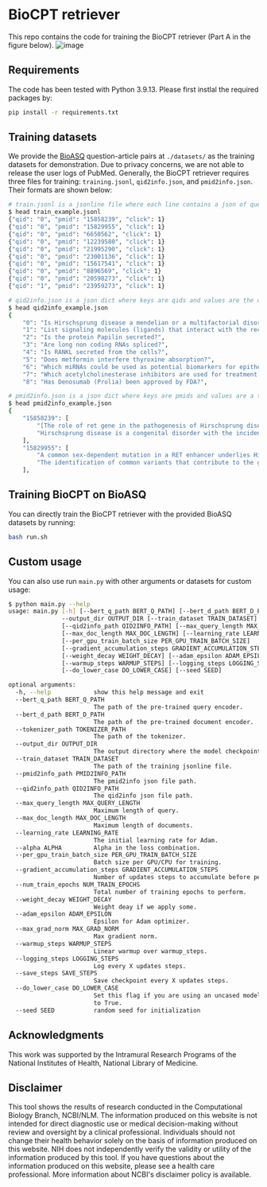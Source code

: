 # BioCPT retriever

This repo contains the code for training the BioCPT retriever (Part A in the figure below). 
![image](https://user-images.githubusercontent.com/32558774/236641890-aaf42b3f-b114-4da1-87c7-a7d47ae29fbb.png)

## Requirements

The code has been tested with Python 3.9.13. Please first instlal the required packages by:
```bash
pip install -r requirements.txt
```

## Training datasets

We provide the [BioASQ](http://www.bioasq.org/) question-article pairs at `./datasets/` as the training datasets for demonstration. Due to privacy concerns, we are not able to release the user logs of PubMed.
Generally, the BioCPT retriever requires three files for training: `training.jsonl`, `qid2info.json`, and `pmid2info.json`. Their formats are shown below:
```bash
# train.jsonl is a jsonline file where each line contains a json of query-article article and the number of click
$ head train_example.jsonl 
{"qid": "0", "pmid": "15858239", "click": 1}
{"qid": "0", "pmid": "15829955", "click": 1}
{"qid": "0", "pmid": "6650562", "click": 1}
{"qid": "0", "pmid": "12239580", "click": 1}
{"qid": "0", "pmid": "21995290", "click": 1}
{"qid": "0", "pmid": "23001136", "click": 1}
{"qid": "0", "pmid": "15617541", "click": 1}
{"qid": "0", "pmid": "8896569", "click": 1}
{"qid": "0", "pmid": "20598273", "click": 1}
{"qid": "1", "pmid": "23959273", "click": 1}

# qid2info.json is a json dict where keys are qids and values are the queries (BioASQ questions in the example)
$ head qid2info_example.json 
{
    "0": "Is Hirschsprung disease a mendelian or a multifactorial disorder?",
    "1": "List signaling molecules (ligands) that interact with the receptor EGFR?",
    "2": "Is the protein Papilin secreted?",
    "3": "Are long non coding RNAs spliced?",
    "4": "Is RANKL secreted from the cells?",
    "5": "Does metformin interfere thyroxine absorption?",
    "6": "Which miRNAs could be used as potential biomarkers for epithelial ovarian cancer?",
    "7": "Which acetylcholinesterase inhibitors are used for treatment of myasthenia gravis?",
    "8": "Has Denosumab (Prolia) been approved by FDA?",

# pmid2info.json is a json dict where keys are pmids and values are a tuple (list) of title and abstract.
$ head pmid2info_example.json 
{
    "15858239": [
        "[The role of ret gene in the pathogenesis of Hirschsprung disease].",
        "Hirschsprung disease is a congenital disorder with the incidence of 1 per 5000 live births, characterized by the absence of intestinal ganglion cells. In the etiology of Hirschsprung disease various genes play a role; these are: RET, EDNRB, GDNF, EDN3 and SOX10, NTN3, ECE1, Mutations in these genes may result in dominant, recessive or multifactorial patterns of inheritance. Diverse models of inheritance, co-existence of numerous genetic disorders and detection of numerous chromosomal aberrations together with involvement of various genes confirm the genetic heterogeneity of Hirschsprung disease. Hirschsprung disease might well serve as a model for many complex disorders in which the search for responsible genes has only just been initiated. It seems that the most important role in its genetic etiology plays the RET gene, which is involved in the etiology of at least four diseases. This review focuses on recent advances of the importance of RET gene in the etiology of Hirschsprung disease."
    ],
    "15829955": [
        "A common sex-dependent mutation in a RET enhancer underlies Hirschsprung disease risk.",
        "The identification of common variants that contribute to the genesis of human inherited disorders remains a significant challenge. Hirschsprung disease (HSCR) is a multifactorial, non-mendelian disorder in which rare high-penetrance coding sequence mutations in the receptor tyrosine kinase RET contribute to risk in combination with mutations at other genes. We have used family-based association studies to identify a disease interval, and integrated this with comparative and functional genomic analysis to prioritize conserved and functional elements within which mutations can be sought. We now show that a common non-coding RET variant within a conserved enhancer-like sequence in intron 1 is significantly associated with HSCR susceptibility and makes a 20-fold greater contribution to risk than rare alleles do. This mutation reduces in vitro enhancer activity markedly, has low penetrance, has different genetic effects in males and females, and explains several features of the complex inheritance pattern of HSCR. Thus, common low-penetrance variants, identified by association studies, can underlie both common and rare diseases."
    ],
```

## Training BioCPT on BioASQ
You can directly train the BioCPT retriever with the provided BioASQ datasets by running:
```bash
bash run.sh
```

## Custom usage
You can also use run `main.py` with other arguments or datasets for custom usage:
```bash
$ python main.py --help
usage: main.py [-h] [--bert_q_path BERT_Q_PATH] [--bert_d_path BERT_D_PATH] [--tokenizer_path TOKENIZER_PATH]
               --output_dir OUTPUT_DIR [--train_dataset TRAIN_DATASET] [--pmid2info_path PMID2INFO_PATH]
               [--qid2info_path QID2INFO_PATH] [--max_query_length MAX_QUERY_LENGTH]
               [--max_doc_length MAX_DOC_LENGTH] [--learning_rate LEARNING_RATE] [--alpha ALPHA]
               [--per_gpu_train_batch_size PER_GPU_TRAIN_BATCH_SIZE]
               [--gradient_accumulation_steps GRADIENT_ACCUMULATION_STEPS] [--num_train_epochs NUM_TRAIN_EPOCHS]
               [--weight_decay WEIGHT_DECAY] [--adam_epsilon ADAM_EPSILON] [--max_grad_norm MAX_GRAD_NORM]
               [--warmup_steps WARMUP_STEPS] [--logging_steps LOGGING_STEPS] [--save_steps SAVE_STEPS]
               [--do_lower_case DO_LOWER_CASE] [--seed SEED]

optional arguments:
  -h, --help            show this help message and exit
  --bert_q_path BERT_Q_PATH
                        The path of the pre-trained query encoder.
  --bert_d_path BERT_D_PATH
                        The path of the pre-trained document encoder.
  --tokenizer_path TOKENIZER_PATH
                        The path of the tokenizer.
  --output_dir OUTPUT_DIR
                        The output directory where the model checkpoints and predictions will be written.
  --train_dataset TRAIN_DATASET
                        The path of the training jsonline file.
  --pmid2info_path PMID2INFO_PATH
                        The pmid2info json file path.
  --qid2info_path QID2INFO_PATH
                        The qid2info json file path.
  --max_query_length MAX_QUERY_LENGTH
                        Maximum length of query.
  --max_doc_length MAX_DOC_LENGTH
                        Maximum length of documents.
  --learning_rate LEARNING_RATE
                        The initial learning rate for Adam.
  --alpha ALPHA         Alpha in the loss combination.
  --per_gpu_train_batch_size PER_GPU_TRAIN_BATCH_SIZE
                        Batch size per GPU/CPU for training.
  --gradient_accumulation_steps GRADIENT_ACCUMULATION_STEPS
                        Number of updates steps to accumulate before performing a backward/update pass.
  --num_train_epochs NUM_TRAIN_EPOCHS
                        Total number of training epochs to perform.
  --weight_decay WEIGHT_DECAY
                        Weight deay if we apply some.
  --adam_epsilon ADAM_EPSILON
                        Epsilon for Adam optimizer.
  --max_grad_norm MAX_GRAD_NORM
                        Max gradient norm.
  --warmup_steps WARMUP_STEPS
                        Linear warmup over warmup_steps.
  --logging_steps LOGGING_STEPS
                        Log every X updates steps.
  --save_steps SAVE_STEPS
                        Save checkpoint every X updates steps.
  --do_lower_case DO_LOWER_CASE
                        Set this flag if you are using an uncased model. Queries are uncased, so setting default
                        to True.
  --seed SEED           random seed for initialization
```

## Acknowledgments

This work was supported by the Intramural Research Programs of the National Institutes of Health, National Library of Medicine.

## Disclaimer

This tool shows the results of research conducted in the Computational Biology Branch, NCBI/NLM. The information produced on this website is not intended for direct diagnostic use or medical decision-making without review and oversight by a clinical professional. Individuals should not change their health behavior solely on the basis of information produced on this website. NIH does not independently verify the validity or utility of the information produced by this tool. If you have questions about the information produced on this website, please see a health care professional. More information about NCBI's disclaimer policy is available.
